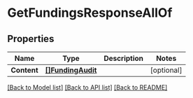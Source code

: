 # GetFundingsResponseAllOf

## Properties

Name | Type | Description | Notes
------------ | ------------- | ------------- | -------------
**Content** | [**[]FundingAudit**](FundingAudit.md) |  | [optional] 

[[Back to Model list]](../README.md#documentation-for-models) [[Back to API list]](../README.md#documentation-for-api-endpoints) [[Back to README]](../README.md)


